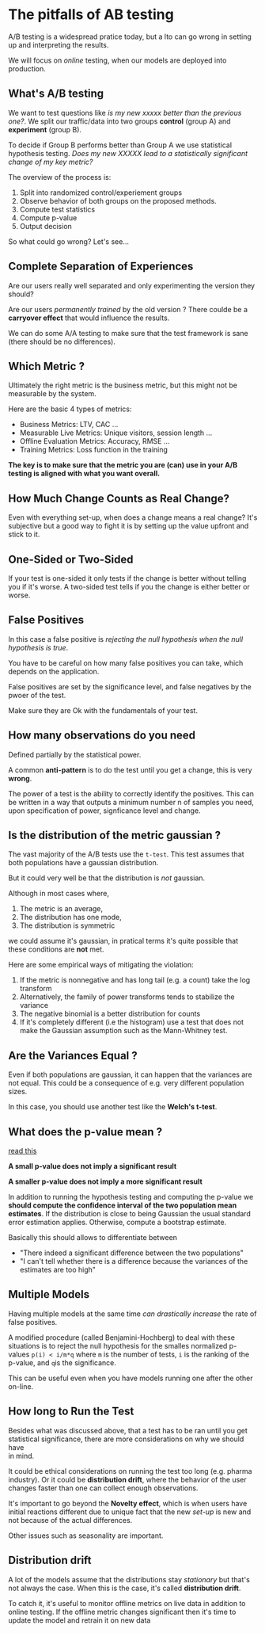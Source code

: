 # The pitfalls of AB testing

A/B testing is a widespread pratice today, but a lto can go wrong in setting up
and interpreting the results.

We will focus on *online* testing, when our models are deployed into production.

## What's A/B testing

We want to test questions like *is my new xxxxx better than the previous one?*. 
We split our traffic/data into two groups **control** (group A) 
and **experiment** (group B).

To decide if Group B performs better than Group A we use statistical hypothesis testing.
*Does my new XXXXX lead to a statistically significant change of my key metric?*

The overview of the process is:
1. Split into randomized control/experiement groups
1. Observe behavior of both groups on the proposed methods.
1. Compute test statistics
1. Compute p-value
1. Output decision

So what could go wrong? Let's see...

## Complete Separation of Experiences 

Are our users really well separated and only experimenting the version they should?

Are our users *permanently trained* by the old version ? There coulde be a
**carryover effect** that would influence the results.

We can do some A/A testing to make sure that the test framework is sane
(there should be no differences).

## Which Metric ?

Ultimately the right metric is the business metric, but this might not be measurable 
by the system.

Here are the basic 4 types of metrics:
* Business Metrics: LTV, CAC ...
* Measurable Live Metrics: Unique visitors, session length ...
* Offline Evaluation Metrics: Accuracy, RMSE ...
* Training Metrics: Loss function in the training

**The key is to make sure that the metric you are (can) use in your A/B testing is
aligned with what you want overall.**

## How Much Change Counts as Real Change? 

Even with everything set-up, when does a change means a real change? It's subjective 
but a good way to fight it is by setting up the value upfront and stick to it.

## One-Sided or Two-Sided

If your test is one-sided it only tests if the change is better without telling you
if it's worse. 
A two-sided test tells if you the change is either better or worse.

## False Positives

In this case a false positive is *rejecting the null hypothesis when
the null hypothesis is true*.

You have to be careful on how many false positives you can take, which depends
on the application. 

False positives are set by the significance level, 
and false negatives by the pwoer of the test.

Make sure they are Ok with the fundamentals of your test.

## How many observations do you need

Defined partially by the statistical power.

A common **anti-pattern** is to do the test until you get a change,
this is very **wrong**.

The power of a test is the ability to correctly identify the positives.
This can be written in a way that outputs a minimum number n of samples you need, upon
specification of power, signficance level and change.


## Is the distribution of the metric gaussian ? 

The vast majority of the A/B tests use the `t-test`.
This test assumes that both populations have a gaussian distribution.

But it could very well be that the distribution is *not* gaussian.

Although in most cases where,
1. The metric is an average,
1. The distribution has one mode,
1. The distribution is symmetric 

we could assume it's gaussian, in pratical terms it's quite possible that these conditions 
are **not** met.

Here are some empirical ways of mitigating the violation:

1. If the metric is nonnegative and has long tail (e.g. a count) take the log transform
1. Alternatively, the family of power transforms tends to stabilize the variance
1. The negative binomial is a better distribution for counts
1. If it's completely different (i.e the histogram) use a test that does not make the Gaussian assumption such as the Mann-Whitney test.

## Are the Variances Equal ? 

Even if both populations are gaussian, it can happen that the variances are not equal.
This could be a consequence of e.g. very different population sizes.

In this case, you should use another test like the **Welch's t-test**.


## What does the p-value mean ?

[read this](http://bactra.org/weblog/1111.html)

**A small p-value does not imply a significant result**

**A smaller p-value does not imply a more significant result**

In addition to running the hypothesis testing and computing the p-value we
**should compute the confidence interval of the two population mean estimates**.
If the distribution is close to being Gaussian the usual standard error estimation applies.
Otherwise, compute a bootstrap estimate.

Basically this should allows to differentiate between
* "There indeed a significant difference between the two populations"
* "I can't tell whether there is a difference because the variances of the estimates are too high"

## Multiple Models 

Having multiple models at the same time *can drastically increase* the rate of false positives.

A modified procedure (called Benjamini-Hochberg) to deal with these situations is to reject the 
null hypothesis for the smalles normalized p-values `p(i) < i/m*q` where `m` is the number of tests, `i` is the ranking
of the p-value, and `q`is the significance.

This can be useful even when you have models running one after the other on-line.

## How long to Run the Test

Besides what was discussed above, that a test has to be ran until you get 
statistical significance, there are more considerations on why we should have  
in mind.

It could be ethical considerations on running the test too long (e.g. pharma industry).
Or it could be **distribution drift**, where the behavior of the user changes 
faster than one can collect enough observations.

It's important to go beyond the **Novelty effect**, which is when users have 
initial reactions different due to unique fact that the new *set-up* is new and 
not because of the actual differences.

Other issues such as seasonality are important.


## Distribution drift

A lot of the models assume that the distributions stay *stationary* but that's not 
always the case. When this is the case, it's called **distribution drift**.

To catch it, it's useful to monitor offline metrics on live data in addition to online testing.
If the offline metric changes significant then it's time to update the model and retrain it on new data
